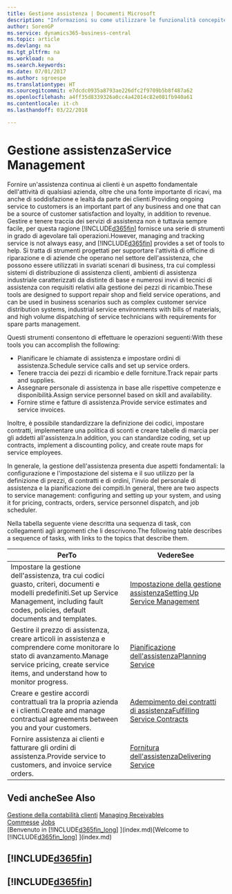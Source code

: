 ```yaml
---
title: Gestione assistenza | Documenti Microsoft
description: "Informazioni su come utilizzare le funzionalità concepite per supportare l'attività di officine di riparazione e le operazioni di assistenza su campo."
author: SorenGP
ms.service: dynamics365-business-central
ms.topic: article
ms.devlang: na
ms.tgt_pltfrm: na
ms.workload: na
ms.search.keywords: 
ms.date: 07/01/2017
ms.author: sgroespe
ms.translationtype: HT
ms.sourcegitcommit: e7dcdc0935a8793ae226dfc2f9709b5b8f487a62
ms.openlocfilehash: a4ff35d8339326a0cc4a42014c82e081fb940a61
ms.contentlocale: it-ch
ms.lasthandoff: 03/22/2018

---
```

# <a name="service-management"></a><span data-ttu-id="dee0a-103">Gestione assistenza</span><span class="sxs-lookup"><span data-stu-id="dee0a-103">Service Management</span></span>
<span data-ttu-id="dee0a-104">Fornire un'assistenza continua ai clienti è un aspetto fondamentale dell'attività di qualsiasi azienda, oltre che una fonte importante di ricavi, ma anche di soddisfazione e lealtà da parte dei clienti.</span><span class="sxs-lookup"><span data-stu-id="dee0a-104">Providing ongoing service to customers is an important part of any business and one that can be a source of customer satisfaction and loyalty, in addition to revenue.</span></span> <span data-ttu-id="dee0a-105">Gestire e tenere traccia dei servizi di assistenza non è tuttavia sempre facile, per questa ragione [!INCLUDE[d365fin](includes/d365fin_md.md)] fornisce una serie di strumenti in grado di agevolare tali operazioni.</span><span class="sxs-lookup"><span data-stu-id="dee0a-105">However, managing and tracking service is not always easy, and [!INCLUDE[d365fin](includes/d365fin_md.md)] provides a set of tools to help.</span></span> <span data-ttu-id="dee0a-106">Si tratta di strumenti progettati per supportare l'attività di officine di riparazione e di aziende che operano nel settore dell'assistenza, che possono essere utilizzati in svariati scenari di business, tra cui complessi sistemi di distribuzione di assistenza clienti, ambienti di assistenza industriale caratterizzati da distinte di base e numerosi invvi di tecnici di assistenza con requisiti relativi alla gestione dei pezzi di ricambio.</span><span class="sxs-lookup"><span data-stu-id="dee0a-106">These tools are designed to support repair shop and field service operations, and can be used in business scenarios such as complex customer service distribution systems, industrial service environments with bills of materials, and high volume dispatching of service technicians with requirements for spare parts management.</span></span>  

 <span data-ttu-id="dee0a-107">Questi strumenti consentono di effettuare le operazioni seguenti:</span><span class="sxs-lookup"><span data-stu-id="dee0a-107">With these tools you can accomplish the following:</span></span>  

* <span data-ttu-id="dee0a-108">Pianificare le chiamate di assistenza e impostare ordini di assistenza.</span><span class="sxs-lookup"><span data-stu-id="dee0a-108">Schedule service calls and set up service orders.</span></span>  
* <span data-ttu-id="dee0a-109">Tenere traccia dei pezzi di ricambio e delle forniture.</span><span class="sxs-lookup"><span data-stu-id="dee0a-109">Track repair parts and supplies.</span></span>  
* <span data-ttu-id="dee0a-110">Assegnare personale di assistenza in base alle rispettive competenze e disponibilità.</span><span class="sxs-lookup"><span data-stu-id="dee0a-110">Assign service personnel based on skill and availability.</span></span>  
* <span data-ttu-id="dee0a-111">Fornire stime e fatture di assistenza.</span><span class="sxs-lookup"><span data-stu-id="dee0a-111">Provide service estimates and service invoices.</span></span>  

<span data-ttu-id="dee0a-112">Inoltre, è possibile standardizzare la definizione dei codici, impostare contratti, implementare una politica di sconti e creare tabelle di marcia per gli addetti all'assistenza.</span><span class="sxs-lookup"><span data-stu-id="dee0a-112">In addition, you can standardize coding, set up contracts, implement a discounting policy, and create route maps for service employees.</span></span>  

<span data-ttu-id="dee0a-113">In generale, la gestione dell'assistenza presenta due aspetti fondamentali: la configurazione e l'impostazione del sistema e il suo utilizzo per la definizione di prezzi, di contratti e di ordini, l'invio del personale di assistenza e la pianificazione dei compiti.</span><span class="sxs-lookup"><span data-stu-id="dee0a-113">In general, there are two aspects to service management: configuring and setting up your system, and using it for pricing, contracts, orders, service personnel dispatch, and job scheduler.</span></span>  

<span data-ttu-id="dee0a-114">Nella tabella seguente viene descritta una sequenza di task, con collegamenti agli argomenti che li descrivono.</span><span class="sxs-lookup"><span data-stu-id="dee0a-114">The following table describes a sequence of tasks, with links to the topics that describe them.</span></span>   

|<span data-ttu-id="dee0a-115">**Per**</span><span class="sxs-lookup"><span data-stu-id="dee0a-115">**To**</span></span>|<span data-ttu-id="dee0a-116">**Vedere**</span><span class="sxs-lookup"><span data-stu-id="dee0a-116">**See**</span></span>|  
|------------|-------------|  
|<span data-ttu-id="dee0a-117">Impostare la gestione dell'assistenza, tra cui codici guasto, criteri, documenti e modelli predefiniti.</span><span class="sxs-lookup"><span data-stu-id="dee0a-117">Set up Service Management, including fault codes, policies, default documents and templates.</span></span>|[<span data-ttu-id="dee0a-118">Impostazione della gestione assistenza</span><span class="sxs-lookup"><span data-stu-id="dee0a-118">Setting Up Service Management</span></span>](service-setup-service.md)|  
|<span data-ttu-id="dee0a-119">Gestire il prezzo di assistenza, creare articoli in assistenza e comprendere come monitorare lo stato di avanzamento.</span><span class="sxs-lookup"><span data-stu-id="dee0a-119">Manage service pricing, create service items, and understand how to monitor progress.</span></span>|[<span data-ttu-id="dee0a-120">Pianificazione dell'assistenza</span><span class="sxs-lookup"><span data-stu-id="dee0a-120">Planning Service</span></span>](service-plan-service.md)|  
|<span data-ttu-id="dee0a-121">Creare e gestire accordi contrattuali tra la propria azienda e i clienti.</span><span class="sxs-lookup"><span data-stu-id="dee0a-121">Create and manage contractual agreements between you and your customers.</span></span>|[<span data-ttu-id="dee0a-122">Adempimento dei contratti di assistenza</span><span class="sxs-lookup"><span data-stu-id="dee0a-122">Fulfilling Service Contracts</span></span>](service-fulfill-service-contracts.md)|  
|<span data-ttu-id="dee0a-123">Fornire assistenza ai clienti e fatturare gli ordini di assistenza.</span><span class="sxs-lookup"><span data-stu-id="dee0a-123">Provide service to customers, and invoice service orders.</span></span>|[<span data-ttu-id="dee0a-124">Fornitura dell'assistenza</span><span class="sxs-lookup"><span data-stu-id="dee0a-124">Delivering Service</span></span>](service-deliver-service.md)|  

## <a name="see-also"></a><span data-ttu-id="dee0a-125">Vedi anche</span><span class="sxs-lookup"><span data-stu-id="dee0a-125">See Also</span></span>  
<span data-ttu-id="dee0a-126">[Gestione della contabilità clienti](receivables-manage-receivables.md) </span><span class="sxs-lookup"><span data-stu-id="dee0a-126">[Managing Receivables](receivables-manage-receivables.md) </span></span>  
<span data-ttu-id="dee0a-127">[Commesse](projects-how-create-jobs.md) </span><span class="sxs-lookup"><span data-stu-id="dee0a-127">[Jobs](projects-how-create-jobs.md) </span></span>  
<span data-ttu-id="dee0a-128">[Benvenuto in [!INCLUDE[d365fin_long](includes/d365fin_long_md.md)] ](index.md)</span><span class="sxs-lookup"><span data-stu-id="dee0a-128">[Welcome to [!INCLUDE[d365fin_long](includes/d365fin_long_md.md)] ](index.md)</span></span>

## [!INCLUDE[d365fin](includes/free_trial_md.md)]  
## [!INCLUDE[d365fin](includes/training_link_md.md)]

